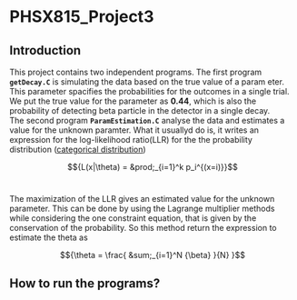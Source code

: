 # PHSX815_Project3
## Introduction
This project contains two independent programs. The first program **``getDecay.C``** is simulating the data based on the true value of a param
eter. This parameter spacifies the probabilities for the outcomes in a single trial. We put the true value for the parameter as **0.44**, which is also the probability of detecting beta particle in the detector in a single decay. <br />
The second program **``ParamEstimation.C``** analyse the data and estimates a value for the unknown paramter. What it usuallyd do is, it writes an expression for the log-likelihood ratio(LLR) for the the probability distribution ([categorical distribution](https://en.wikipedia.org/wiki/Categorical_distribution))



$${L(x|\theta) = &prod;_{i=1}^k p_i^{(x=i)}}$$ <br>

The maximization of the LLR gives an estimated value for the unknown parameter. This can be done by using the Lagrange multiplier methods while considering the one constraint equation, that is given by the conservation of the probability. So this method return the expression to estimate the theta as <br>

$${\theta = \frac{ &sum;_{i=1}^N {\beta} }{N} }$$

## How to run the programs?
